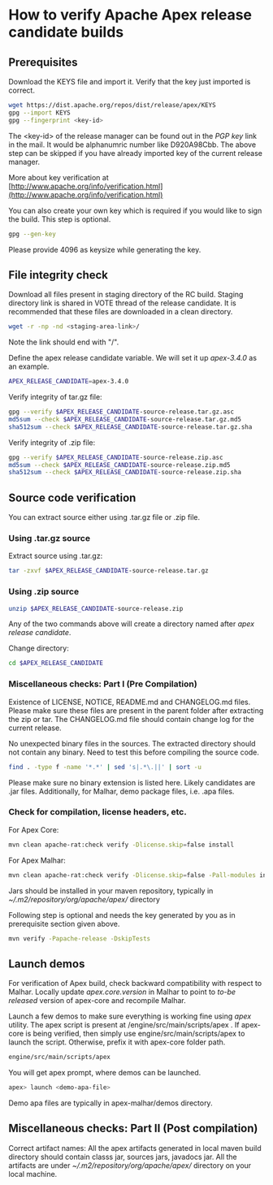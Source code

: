 # How to verify Apache Apex release candidate builds

## Prerequisites
Download the KEYS file and import it.  Verify that the key just imported is correct.
```bash
wget https://dist.apache.org/repos/dist/release/apex/KEYS
gpg --import KEYS
gpg --fingerprint <key-id>
```
The &lt;key-id&gt; of the release manager can be found out in the *PGP key* link in the mail. It would be alphanumric number like D920A98Cbb. The above step can be skipped if you have already imported key of the current release manager.

More about key verification at [http://www.apache.org/info/verification.html](http://www.apache.org/info/verification.html)


You can also create your own key which is required if you would like to sign the build. This step is optional.
```bash
gpg --gen-key
```
Please provide 4096 as keysize while generating the key.


## File integrity check
Download all files present in staging directory of the RC build. Staging directory link is shared in VOTE thread of the release candidate. It is recommended that these files are downloaded in a clean directory.

```bash
wget -r -np -nd <staging-area-link>/
```
Note the link should end with "/".

Define the apex release candidate variable. We will set it up *apex-3.4.0* as an example.
```bash
APEX_RELEASE_CANDIDATE=apex-3.4.0
```

Verify integrity of tar.gz file:
```bash
gpg --verify $APEX_RELEASE_CANDIDATE-source-release.tar.gz.asc
md5sum --check $APEX_RELEASE_CANDIDATE-source-release.tar.gz.md5
sha512sum --check $APEX_RELEASE_CANDIDATE-source-release.tar.gz.sha
```

Verify integrity of .zip file:
```bash
gpg --verify $APEX_RELEASE_CANDIDATE-source-release.zip.asc
md5sum --check $APEX_RELEASE_CANDIDATE-source-release.zip.md5
sha512sum --check $APEX_RELEASE_CANDIDATE-source-release.zip.sha
```

## Source code verification
You can extract source either using .tar.gz file or .zip file.

### Using .tar.gz source
Extract source using .tar.gz:
```bash
tar -zxvf $APEX_RELEASE_CANDIDATE-source-release.tar.gz
```
### Using .zip source
```bash
unzip $APEX_RELEASE_CANDIDATE-source-release.zip
```

Any of the two commands above will create a directory named after *apex release candidate*.

Change directory:
```bash
cd $APEX_RELEASE_CANDIDATE
```

### Miscellaneous checks: Part I (Pre Compilation)
Existence of LICENSE, NOTICE, README.md and CHANGELOG.md files.
Please make sure these files are present in the parent folder after extracting the zip or tar. The CHANGELOG.md file should contain change log for the current release.


No unexpected binary files in the sources.
The extracted directory should not contain any binary. Need to test this before compiling the source code.
```bash
find . -type f -name '*.*' | sed 's|.*\.||' | sort -u
```
Please make sure no binary extension is listed here. Likely candidates are .jar files.  Additionally, for Malhar, demo package files, i.e. .apa files.

### Check for compilation, license headers, etc.

For Apex Core:
```bash
mvn clean apache-rat:check verify -Dlicense.skip=false install
```
For Apex Malhar:
```bash
mvn clean apache-rat:check verify -Dlicense.skip=false -Pall-modules install
```
Jars should be installed in your maven repository, typically in *~/.m2/repository/org/apache/apex/* directory

Following step is optional and needs the key generated by you as in prerequisite section given above.
```bash
mvn verify -Papache-release -DskipTests
```

## Launch demos

For verification of Apex build, check backward compatibility with respect to Malhar. Locally update *apex.core.version* in Malhar to point to *to-be released* version of apex-core and recompile Malhar.

Launch a few demos to make sure everything is working fine using *apex* utility. The apex script is present at <apex-core-folder>/engine/src/main/scripts/apex . If apex-core is being verified, then simply use engine/src/main/scripts/apex to launch the script. Otherwise, prefix it with apex-core folder path.

```bash
engine/src/main/scripts/apex 
```
You will get apex prompt, where demos can be launched.
```bash
apex> launch <demo-apa-file>
```
Demo apa files are typically in apex-malhar/demos directory.


## Miscellaneous checks: Part II (Post compilation)
Correct artifact names:
All the apex artifacts generated in local maven build directory should contain classs jar, sources jars, javadocs jar. All the artifacts are under *~/.m2/repository/org/apache/apex/* directory on your local machine.
